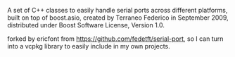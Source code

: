 A set of C++ classes to easily handle serial ports across different platforms, built on top of boost.asio, created by Terraneo Federico in September 2009, distributed under Boost Software License, Version 1.0.

forked by ericfont from https://github.com/fedetft/serial-port, so I can turn into a vcpkg library to easily include in my own projects.
